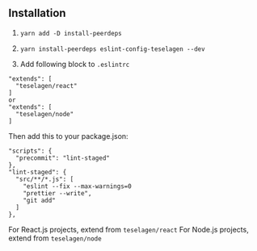 
## Installation

1. `yarn add -D install-peerdeps`
2. `yarn install-peerdeps eslint-config-teselagen --dev`


2. Add following block to `.eslintrc`
```
"extends": [
  "teselagen/react"
]
or 
"extends": [
  "teselagen/node" 
]
```


Then add this to your package.json:
```
"scripts": {
  "precommit": "lint-staged"
},
"lint-staged": {
  "src/**/*.js": [
    "eslint --fix --max-warnings=0
    "prettier --write",
    "git add"
  ]
},
```


For React.js projects, extend from `teselagen/react`
For Node.js projects, extend from `teselagen/node`
